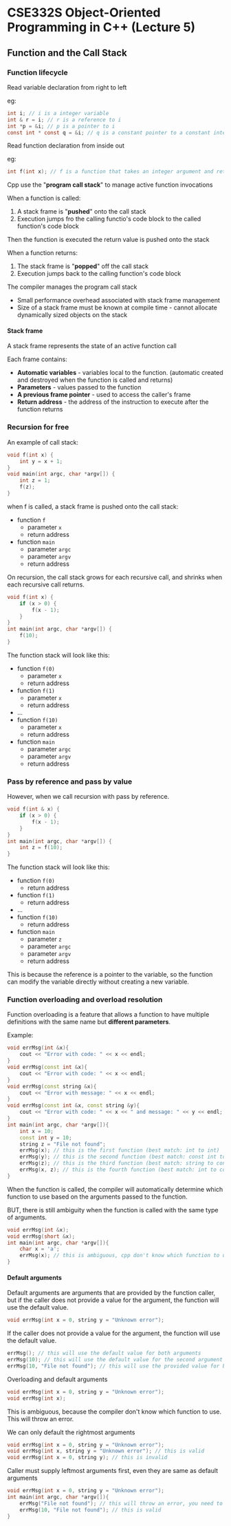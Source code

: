 # CSE332S Object-Oriented Programming in C++ (Lecture 5)

## Function and the Call Stack

### Function lifecycle

Read variable declaration from right to left

eg:

```c
int i; // i is a integer variable
int & r = i; // r is a reference to i
int *p = &i; // p is a pointer to i
const int * const q = &i; // q is a constant pointer to a constant integer
```

Read function declaration from inside out

eg:

```c
int f(int x); // f is a function that takes an integer argument and returns an integer
```

Cpp use the "**program call stack**" to manage active function invocations

When a function is called:

1. A stack frame is "**pushed**" onto the call stack
2. Execution jumps fro the calling functio's code block to the called function's code block

Then the function is executed the return value is pushed onto the stack

When a function returns:

1. The stack frame is "**popped**" off the call stack
2. Execution jumps back to the calling function's code block

The compiler manages the program call stack

- Small performance overhead associated with stack frame management
- Size of a stack frame must be known at compile time - cannot allocate dynamically sized objects on the stack

#### Stack frame

A stack frame represents the state of an active function call

Each frame contains:

- **Automatic variables** - variables local to the function. (automatic created and destroyed when the function is called and returns)
- **Parameters** - values passed to the function
- **A previous frame pointer** - used to access the caller's frame
- **Return address** - the address of the instruction to execute after the function returns

### Recursion for free

An example of call stack:

```cpp
void f(int x) {
    int y = x + 1;
}
void main(int argc, char *argv[]) {
    int z = 1;
    f(z);
}
```

when f is called, a stack frame is pushed onto the call stack:

- function `f`
  - parameter `x`
  - return address
- function `main`
  - parameter `argc`
  - parameter `argv`
  - return address

On recursion, the call stack grows for each recursive call, and shrinks when each recursive call returns.

```cpp
void f(int x) {
    if (x > 0) {
        f(x - 1);
    }
}
int main(int argc, char *argv[]) {
    f(10);
}
```

The function stack will look like this:

- function `f(0)`
  - parameter `x`
  - return address
- function `f(1)`
  - parameter `x`
  - return address
- ...
- function `f(10)`
  - parameter `x`
  - return address
- function `main`
  - parameter `argc`
  - parameter `argv`
  - return address

### Pass by reference and pass by value

However, when we call recursion with pass by reference.

```cpp
void f(int & x) {
    if (x > 0) {
        f(x - 1);
    }
}
int main(int argc, char *argv[]) {
    int z = f(10);
}
```

The function stack will look like this:

- function `f(0)`
  - return address
- function `f(1)`
  - return address
- ...
- function `f(10)`
  - return address
- function `main`
  - parameter `z`
  - parameter `argc`
  - parameter `argv`
  - return address

This is because the reference is a pointer to the variable, so the function can modify the variable directly without creating a new variable.

### Function overloading and overload resolution

Function overloading is a feature that allows a function to have multiple definitions with the same name but **different parameters**.

Example:

```cpp
void errMsg(int &x){
    cout << "Error with code: " << x << endl;
}
void errMsg(const int &x){
    cout << "Error with code: " << x << endl;
}
void errMsg(const string &x){
    cout << "Error with message: " << x << endl;
}
void errMsg(const int &x, const string &y){
    cout << "Error with code: " << x << " and message: " << y << endl;
}
int main(int argc, char *argv[]){
    int x = 10;
    const int y = 10;
    string z = "File not found";
    errMsg(x); // this is the first function (best match: int to int)
    errMsg(y); // this is the second function (best match: const int to const int)
    errMsg(z); // this is the third function (best match: string to const string)
    errMsg(x, z); // this is the fourth function (best match: int to const int, string to const string)
}
```

When the function is called, the compiler will automatically determine which function to use based on the arguments passed to the function.

BUT, there is still ambiguity when the function is called with the same type of arguments.

```cpp
void errMsg(int &x);
void errMsg(short &x);
int main(int argc, char *argv[]){
    char x = 'a';
    errMsg(x); // this is ambiguous, cpp don't know which function to use since char can both be converted to int and short. This will throw an error.
}
```

#### Default arguments

Default arguments are arguments that are provided by the function caller, but if the caller does not provide a value for the argument, the function will use the default value.

```cpp
void errMsg(int x = 0, string y = "Unknown error");
```

If the caller does not provide a value for the argument, the function will use the default value.

```cpp
errMsg(); // this will use the default value for both arguments
errMsg(10); // this will use the default value for the second argument
errMsg(10, "File not found"); // this will use the provided value for both arguments
```

Overloading and default arguments

```cpp
void errMsg(int x = 0, string y = "Unknown error");
void errMsg(int x);
```

This is ambiguous, because the compiler don't know which function to use. This will throw an error.

We can only default the rightmost arguments

```cpp
void errMsg(int x = 0, string y = "Unknown error");
void errMsg(int x, string y = "Unknown error"); // this is valid
void errMsg(int x = 0, string y); // this is invalid
```

Caller must supply leftmost arguments first, even they are same as default arguments

```cpp
void errMsg(int x = 0, string y = "Unknown error");
int main(int argc, char *argv[]){
    errMsg("File not found"); // this will throw an error, you need to provide the first argument
    errMsg(10, "File not found"); // this is valid
}
```
